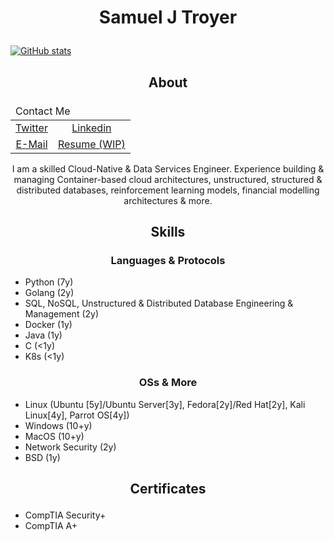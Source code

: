 # <p align="center">Samuel J Troyer</p>

[![GitHub stats](https://github-readme-stats.vercel.app/api?username=samjtro&count_private=true&theme=gruvbox&show_icons=true)](https://github.com/anuraghazra/github-readme-stats)

## <p align="center">About</p>

<center>
<table>
<tbody>
<thead><tr><td colspan=3>
Contact Me
</span>
</td></tr></thead>
<tr class="odd">
<td style="text-align: center;"><a href="https://twitter.com/samjtro">Twitter</a></td>
<td style="text-align: center;"><a href="https://www.linkedin.com/in/samtroyer">Linkedin</a></td>
</tr>
<tr class="even">
<td style="text-align: center;"><a href="samjtro@proton.me">E-Mail</a></td>
<td style="text-align: center;"><a href="github.com/samjtro/resume">Resume (WIP)</a></td>
</tr>
</tbody>
</table>
</center>

<p align="center">I am a skilled Cloud-Native & Data Services Engineer. Experience building & managing Container-based cloud architectures, unstructured, structured & distributed databases, reinforcement learning models, financial modelling architectures & more.</p>

## <p align="center">Skills</p>

### <p align="center">Languages & Protocols</p>

- Python (7y)
- Golang (2y)
- SQL, NoSQL, Unstructured & Distributed Database Engineering & Management (2y)
- Docker (1y)
- Java (1y)
- C (<1y)
- K8s (<1y)

### <p align="center">OSs & More</p>

- Linux (Ubuntu [5y]/Ubuntu Server[3y], Fedora[2y]/Red Hat[2y], Kali Linux[4y], Parrot OS[4y])
- Windows (10+y)
- MacOS (10+y)
- Network Security (2y)
- BSD (1y)

## <p align="center">Certificates</p>

- CompTIA Security+
- CompTIA A+
